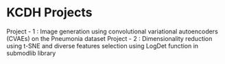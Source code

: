 # KCDH Projects
Project - 1 : Image generation using convolutional variational autoencoders (CVAEs) on the Pneumonia dataset
              Project - 2 : Dimensionality reduction using t-SNE and diverse features selection using LogDet function in submodlib library
